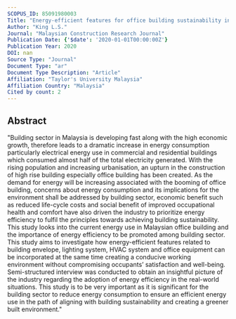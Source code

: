 ```yaml
---
SCOPUS_ID: 85091980003
Title: "Energy-efficient features for office building sustainability in Malaysia"
Author: "King L.S."
Journal: "Malaysian Construction Research Journal"
Publication Date: {'$date': '2020-01-01T00:00:00Z'}
Publication Year: 2020
DOI: nan
Source Type: "Journal"
Document Type: "ar"
Document Type Description: "Article"
Affiliation: "Taylor's University Malaysia"
Affiliation Country: "Malaysia"
Cited by count: 2
---
```


## Abstract
"Building sector in Malaysia is developing fast along with the high economic growth, therefore leads to a dramatic increase in energy consumption particularly electrical energy use in commercial and residential buildings which consumed almost half of the total electricity generated. With the rising population and increasing urbanisation, an upturn in the construction of high rise building especially office building has been created. As the demand for energy will be increasing associated with the booming of office building, concerns about energy consumption and its implications for the environment shall be addressed by building sector, economic benefit such as reduced life-cycle costs and social benefit of improved occupational health and comfort have also driven the industry to prioritize energy efficiency to fulfil the principles towards achieving building sustainability. This study looks into the current energy use in Malaysian office building and the importance of energy efficiency to be promoted among building sector. This study aims to investigate how energy-efficient features related to building envelope, lighting system, HVAC system and office equipment can be incorporated at the same time creating a conducive working environment without compromising occupants’ satisfaction and well-being. Semi-structured interview was conducted to obtain an insightful picture of the industry regarding the adoption of energy efficiency in the real-world situations. This study is to be very important as it is significant for the building sector to reduce energy consumption to ensure an efficient energy use in the path of aligning with building sustainability and creating a greener built environment."
